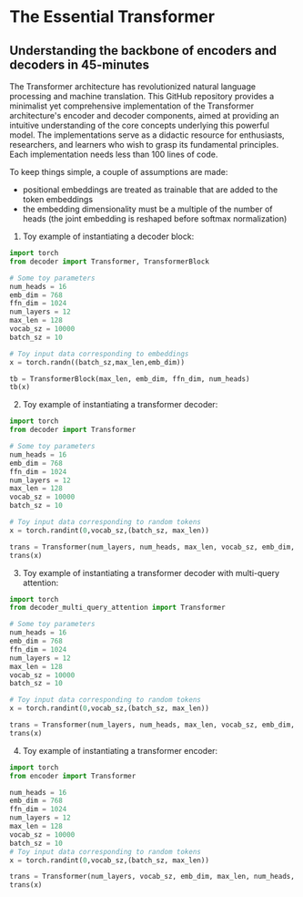 # The Essential Transformer
## Understanding the backbone of encoders and decoders in 45-minutes

The Transformer architecture has revolutionized natural language processing and machine translation. This GitHub repository provides a minimalist yet comprehensive implementation of the Transformer architecture's encoder and decoder components, aimed at providing an intuitive understanding of the core concepts underlying this powerful model. The implementations serve as a didactic resource for enthusiasts, researchers, and learners who wish to grasp its fundamental principles. Each implementation needs less than 100 lines of code.

To keep things simple, a couple of assumptions are made:
* positional embeddings are treated as trainable that are added to the token embeddings
* the embedding dimensionality must be a multiple of the number of heads (the joint embedding is reshaped before softmax normalization)


1. Toy example of instantiating a decoder block:

```python
import torch
from decoder import Transformer, TransformerBlock

# Some toy parameters
num_heads = 16
emb_dim = 768
ffn_dim = 1024
num_layers = 12
max_len = 128
vocab_sz = 10000
batch_sz = 10

# Toy input data corresponding to embeddings
x = torch.randn((batch_sz,max_len,emb_dim))

tb = TransformerBlock(max_len, emb_dim, ffn_dim, num_heads)
tb(x)
```
2. Toy example of instantiating a transformer decoder:
```python
import torch
from decoder import Transformer

# Some toy parameters
num_heads = 16
emb_dim = 768
ffn_dim = 1024
num_layers = 12
max_len = 128
vocab_sz = 10000
batch_sz = 10

# Toy input data corresponding to random tokens
x = torch.randint(0,vocab_sz,(batch_sz, max_len))

trans = Transformer(num_layers, num_heads, max_len, vocab_sz, emb_dim, ffn_dim)
trans(x)
```

3. Toy example of instantiating a transformer decoder with multi-query attention:
```python
import torch
from decoder_multi_query_attention import Transformer

# Some toy parameters
num_heads = 16
emb_dim = 768
ffn_dim = 1024
num_layers = 12
max_len = 128
vocab_sz = 10000
batch_sz = 10

# Toy input data corresponding to random tokens
x = torch.randint(0,vocab_sz,(batch_sz, max_len))

trans = Transformer(num_layers, num_heads, max_len, vocab_sz, emb_dim, ffn_dim)
trans(x)
```

4. Toy example of instantiating a transformer encoder:
```python
import torch
from encoder import Transformer

num_heads = 16
emb_dim = 768
ffn_dim = 1024
num_layers = 12
max_len = 128
vocab_sz = 10000
batch_sz = 10
# Toy input data corresponding to random tokens
x = torch.randint(0,vocab_sz,(batch_sz, max_len))

trans = Transformer(num_layers, vocab_sz, emb_dim, max_len, num_heads, ffn_dim)
trans(x)
```
